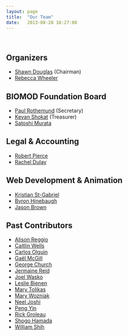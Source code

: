 ```yaml
---
layout: page
title:  "Our Team"
date:   2013-08-28 16:27:08
---
```



&nbsp;


## Organizers

* [Shawn Douglas](http://shawndouglas.com/) (Chairman)
* [Rebecca Wheeler](http://bionano.ucsf.edu/people)

## BIOMOD Foundation Board

* [Paul Rothemund](http://www.dna.caltech.edu/~pwkr/) (Secretary)
* [Kevan Shokat](http://shokatlab.ucsf.edu/) (Treasurer)
* [Satoshi Murata](http://www.molbot.mech.tohoku.ac.jp/eng/member_murata.html)

## Legal & Accounting

* [Robert Pierce](https://www.elcaminolegal.com/robert-pierce)
* [Rachel Dulay](https://www.elcaminolegal.com/robert-pierce)

## Web Development & Animation

* [Kristian St-Gabriel](http://stgabriel.io/)
* [Byron Hinebaugh](https://www.linkedin.com/in/byron-hinebaugh-42392b14/)
* [Jason Brown](http://pendulumswingmedia.com/)

## Past Contributors

* [Alison Reggio](https://www.linkedin.com/in/alison-reggio-8a946413/)
* [Caitlin Wells](https://www.linkedin.com/in/caitlin-wells-96b212b5/)
* [Carlos Olguin](https://www.linkedin.com/in/carlos-olguin-a662/)
* [Gaël McGill](http://www.digizyme.com/about/team.html)
* [George Church](http://arep.med.harvard.edu/)
* [Jermaine Reid](https://www.linkedin.com/in/reidjermaine/)
* [Joel Wasko](https://www.linkedin.com/in/joelwasko/)
* [Leslie Bienen](http://www.c3science.com/)
* [Mary Tolikas](https://wyss.harvard.edu/team/executive-team/mary-tolikas/)
* [Mary Wozniak](https://www.linkedin.com/in/mary-wozniak-942b3078/)
* [Neel Joshi](http://www.joshigroup.seas.harvard.edu/)
* [Peng Yin](http://yin.hms.harvard.edu/)
* [Rick Groleau](https://www.linkedin.com/in/rgroleau/)
* [Shogo Hamada](https://bee.cals.cornell.edu/people/shogo-hamada)
* [William Shih](http://research2.dfci.harvard.edu/shih/)

